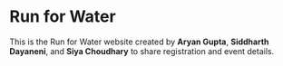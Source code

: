 ﻿# Run for Water

This is the Run for Water website created by **Aryan Gupta**, **Siddharth Dayaneni**, and **Siya Choudhary** to share registration and event details.
